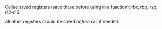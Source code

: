 Callee saved registers (save these before using in a function):
  rbx, rbp, rsp, r12-r15

All other registers should be saved *before* call if needed.

